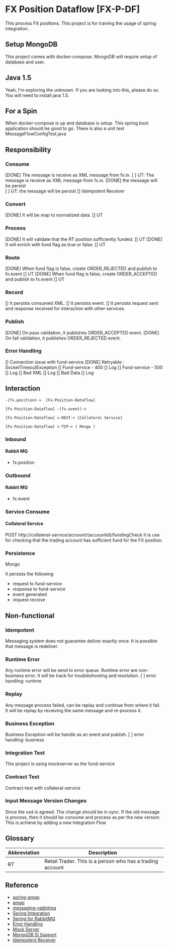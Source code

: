 # FX Position Dataflow [FX-P-DF]
This process FX positions.
This project is for training the usage of spring integration.

## Setup MongoDB
This project comes with docker-compose.
MongoDB will require setup of database and user.

## Java 1.5
Yeah, I'm exploring the unknown.
If you are looking into this, please do so.
You will need to install java 1.5.

## For a Spin
When docker-compose is up and database is setup.
This spring boot application should be good to go.
There is also a unit test MessageFlowConfigTest.java

## Responsibility
### Consume 
[DONE] The message is receive as XML message from fx.in.
[ ] UT: The message is receive as XML message from fx.in.
[DONE] the message will be persist    
[ ] UT: the message will be persist
 [] Idempotent Receiver

### Convert
[DONE] It will be map to normalized data.
 [] UT

### Process
[DONE] It will validate that the RT position sufficiently funded.
[] UT
[DONE] It will enrich with fund flag as true or false.
[] UT

### Route
[DONE] When fund flag is false, create ORDER_REJECTED and publish to fx.event
[] UT
[DONE] When fund flag is false, create ORDER_ACCEPTED and publish to fx.event
[] UT

### Record
[] It persists consumed XML.
[] It persists event. 
[] It persists request sent and response received for interaction with other services. 

### Publish
[DONE] On pass validation, it publishes ORDER_ACCEPTED event.
[DONE] On fail validation, it publishes ORDER_REJECTED event.

### Error Handling
[] Connection issue with fund-service
    [DONE] Retryable : SocketTimeoutException
[] Fund-service - 400
    [] Log
[] Fund-service - 500
    [] Log
[] Bad XML
    [] Log
[] Bad Data
    [] Log

## Interaction

```
-(fx.position)->  [Fx-Position-Dataflow]

[Fx-Position-Dataflow] -(fx.event)->

[Fx-Position-Dataflow] <-REST-> [Collateral Service]

[Fx-Position-Dataflow] <-TCP-> ( Mongo )
```

### Inbound
#### Rabbit MQ
- fx.position

### Outbound
#### Rabbit MQ
- fx.event

### Service Consume
#### Collateral Service
POST http://collateral-service/account/{accountId}/fundingCheck
    It is use for checking that the trading account has sufficient fund for the FX position.

### Persistence
Mongo

It persists the following
- request to fund-service
- response to fund-service
- event generated
- request receive    

## Non-functional
### Idempotent
Messaging system does not guarantee deliver exactly once.
It is possible that message is redeliver.

### Runtime Error
Any runtime error will be send to error queue.
Runtime error are non-business error. 
It will be track for troubleshooting and resolution.
[ ] error handling: runtime

### Replay
Any message process failed, can be replay and continue from where it fail. 
It will be replay by receiving the same message and re-process it.

### Business Exception
Business Exception will be handle as an event and publish.
[ ] error handling: business

### Integration Test
This project is using mockserver as the fund-service

### Contract Test
Contract-test with collateral-service

### Input Message Version Changes
Since the xsd is agreed. The change should be in sync.
If the old message is process, then it should be consume and process as per the new version.
This is achieve by adding a new Integration Flow

## Glossary
| Abbreviation | Description |
| --- | --- |
| RT | Retail Trader. This is a person who has a trading account |


## Reference
- [spring-amqp](https://docs.spring.io/spring-amqp/reference/html/)
- [amqp](https://docs.spring.io/spring-integration/reference/html/amqp.html)
- [messaging-rabbitmq](https://spring.io/guides/gs/messaging-rabbitmq/)
- [Spring Integration](https://docs.spring.io/spring-boot/docs/2.4.0/reference/htmlsingle/#boot-features-integration)
- [Spring for RabbitMQ](https://docs.spring.io/spring-boot/docs/2.4.0/reference/htmlsingle/#boot-features-amqp)
- [Error Handling](https://docs.spring.io/spring-integration/reference/html/error-handling.html#:~:text=Spring%20Integration%20supports%20error%20handling,to%20the%20'replyChannel'%20resolution.)
- [Mock Server](https://www.mock-server.com/mock_server/running_mock_server.html)
- [MongoDB SI Support](https://docs.spring.io/spring-integration/reference/html/mongodb.html#mongodb-connection)
- [Idempotent Receiver](https://docs.spring.io/spring-integration/docs/current/reference/html/messaging-endpoints.html#idempotent-receiver)




